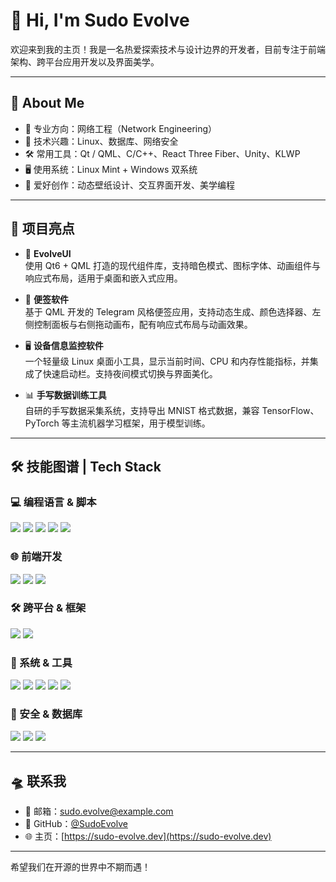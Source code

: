 # 👋 Hi, I'm Sudo Evolve

欢迎来到我的主页！我是一名热爱探索技术与设计边界的开发者，目前专注于前端架构、跨平台应用开发以及界面美学。

---

## 🧠 About Me

- 💼 专业方向：网络工程（Network Engineering）
- 🔐 技术兴趣：Linux、数据库、网络安全
- 🛠️ 常用工具：Qt / QML、C/C++、React Three Fiber、Unity、KLWP
- 🖥️ 使用系统：Linux Mint + Windows 双系统
- 🎨 爱好创作：动态壁纸设计、交互界面开发、美学编程

---

## 🧩 项目亮点

- 🌌 **EvolveUI**  
  使用 Qt6 + QML 打造的现代组件库，支持暗色模式、图标字体、动画组件与响应式布局，适用于桌面和嵌入式应用。

- 📝 **便签软件**  
  基于 QML 开发的 Telegram 风格便签应用，支持动态生成、颜色选择器、左侧控制面板与右侧拖动画布，配有响应式布局与动画效果。

- 🖥 **设备信息监控软件**  
  一个轻量级 Linux 桌面小工具，显示当前时间、CPU 和内存性能指标，并集成了快速启动栏。支持夜间模式切换与界面美化。

- 📊 **手写数据训练工具**  
  自研的手写数据采集系统，支持导出 MNIST 格式数据，兼容 TensorFlow、PyTorch 等主流机器学习框架，用于模型训练。

---

## 🛠 技能图谱 | Tech Stack

### 💻 编程语言 & 脚本
<p align="left">
  <img src="https://img.shields.io/badge/C++-00599C?style=flat&logo=c%2b%2b&logoColor=white"/>
  <img src="https://img.shields.io/badge/C-555555?style=flat&logo=c&logoColor=white"/>
  <img src="https://img.shields.io/badge/Shell-4EAA25?style=flat&logo=gnu-bash&logoColor=white"/>
  <img src="https://img.shields.io/badge/JavaScript-F7DF1E?style=flat&logo=javascript&logoColor=black"/>
  <img src="https://img.shields.io/badge/TypeScript-3178C6?style=flat&logo=typescript&logoColor=white"/>
</p>

### 🌐 前端开发
<p align="left">
  <img src="https://img.shields.io/badge/QML-41CD52?style=flat&logo=qt&logoColor=white"/>
  <img src="https://img.shields.io/badge/React-61DAFB?style=flat&logo=react&logoColor=black"/>
  <img src="https://img.shields.io/badge/TailwindCSS-06B6D4?style=flat&logo=tailwindcss&logoColor=white"/>
</p>

### 🛠️ 跨平台 & 框架
<p align="left">
  <img src="https://img.shields.io/badge/Qt-41CD52?style=flat&logo=qt&logoColor=white"/>
  <img src="https://img.shields.io/badge/Unity-000000?style=flat&logo=unity&logoColor=white"/>
</p>

### 🐧 系统 & 工具
<p align="left">
  <img src="https://img.shields.io/badge/Linux-FCC624?style=flat&logo=linux&logoColor=black"/>
  <img src="https://img.shields.io/badge/Git-F05032?style=flat&logo=git&logoColor=white"/>
  <img src="https://img.shields.io/badge/CMake-064F8C?style=flat&logo=cmake&logoColor=white"/>
  <img src="https://img.shields.io/badge/Visual%20Studio-5C2D91?style=flat&logo=visual-studio&logoColor=white"/>
  <img src="https://img.shields.io/badge/VSCODE-007ACC?style=flat&logo=visual-studio-code&logoColor=white"/>
</p>

### 🔐 安全 & 数据库
<p align="left">
  <img src="https://img.shields.io/badge/MySQL-4479A1?style=flat&logo=mysql&logoColor=white"/>
  <img src="https://img.shields.io/badge/SQLite-003B57?style=flat&logo=sqlite&logoColor=white"/>
  <img src="https://img.shields.io/badge/Network%20Security-000000?style=flat&logo=wipro&logoColor=white"/>
</p>

---

## 🛸 联系我

- 📮 邮箱：sudo.evolve@example.com  
- 🧭 GitHub：[@SudoEvolve](https://github.com/SudoEvolve)  
- 🌐 主页：[https://sudo-evolve.dev](https://sudo-evolve.dev)

---

希望我们在开源的世界中不期而遇！